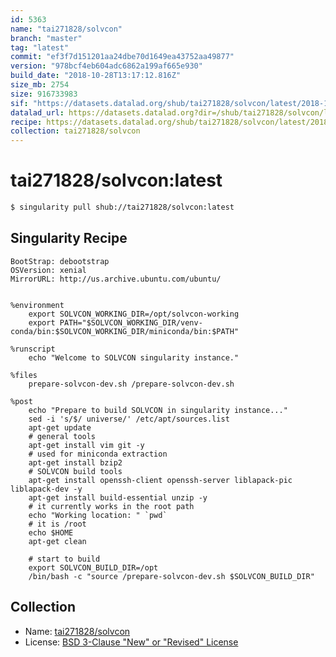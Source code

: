 ```yaml
---
id: 5363
name: "tai271828/solvcon"
branch: "master"
tag: "latest"
commit: "ef3f7d151201aa24dbe70d1649ea43752aa49877"
version: "978bcf4eb604adc6862a199af665e930"
build_date: "2018-10-28T13:17:12.816Z"
size_mb: 2754
size: 916733983
sif: "https://datasets.datalad.org/shub/tai271828/solvcon/latest/2018-10-28-ef3f7d15-978bcf4e/978bcf4eb604adc6862a199af665e930.simg"
datalad_url: https://datasets.datalad.org?dir=/shub/tai271828/solvcon/latest/2018-10-28-ef3f7d15-978bcf4e/
recipe: https://datasets.datalad.org/shub/tai271828/solvcon/latest/2018-10-28-ef3f7d15-978bcf4e/Singularity
collection: tai271828/solvcon
---
```


# tai271828/solvcon:latest

```bash
$ singularity pull shub://tai271828/solvcon:latest
```

## Singularity Recipe

```singularity
BootStrap: debootstrap
OSVersion: xenial
MirrorURL: http://us.archive.ubuntu.com/ubuntu/


%environment
    export SOLVCON_WORKING_DIR=/opt/solvcon-working
    export PATH="$SOLVCON_WORKING_DIR/venv-conda/bin:$SOLVCON_WORKING_DIR/miniconda/bin:$PATH"

%runscript
    echo "Welcome to SOLVCON singularity instance."

%files
    prepare-solvcon-dev.sh /prepare-solvcon-dev.sh

%post
    echo "Prepare to build SOLVCON in singularity instance..."
    sed -i 's/$/ universe/' /etc/apt/sources.list
    apt-get update
    # general tools
    apt-get install vim git -y
    # used for miniconda extraction
    apt-get install bzip2
    # SOLVCON build tools
    apt-get install openssh-client openssh-server liblapack-pic liblapack-dev -y
    apt-get install build-essential unzip -y
    # it currently works in the root path
    echo "Working location: " `pwd`
    # it is /root
    echo $HOME
    apt-get clean

    # start to build
    export SOLVCON_BUILD_DIR=/opt
    /bin/bash -c "source /prepare-solvcon-dev.sh $SOLVCON_BUILD_DIR"
```

## Collection

 - Name: [tai271828/solvcon](https://github.com/tai271828/solvcon)
 - License: [BSD 3-Clause "New" or "Revised" License](https://api.github.com/licenses/bsd-3-clause)

